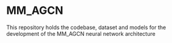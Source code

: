# MM_AGCN
This repository holds the codebase, dataset and models for the development of the MM_AGCN neural network architecture
